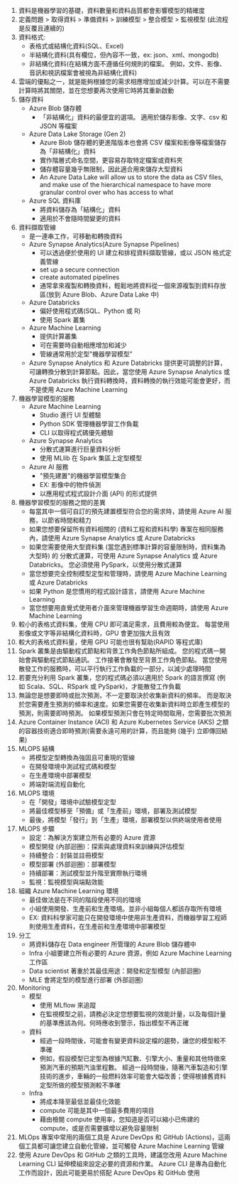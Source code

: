 1. 資料是機器學習的基礎，資料數量和資料品質都會影響模型的精確度
2. 定義問題 > 取得資料 > 準備資料 > 訓練模型 > 整合模型 > 監視模型
(此流程是反覆且連續的)
3. 資料格式:
    - 表格式或結構化資料(SQL、Excel)
    - 半結構化資料(具有欄位，但內容不一致，ex: json、xml、mongodb)
    - 非結構化資料(在結構方面不遵循任何規則的檔案。 例如，文件、影像、音訊和視訊檔案會被視為非結構化資料)
4. 雲端的優點之一，就是能夠根據您的需求相應增加或減少計算。可以在不需要計算時將其關閉，並在您想要再次使用它時將其重新啟動
5. 儲存資料
    - Azure Blob 儲存體
        - 「非結構化」資料的最便宜的選項。 適用於儲存影像、文字、csv 和 JSON 等檔案
    - Azure Data Lake Storage (Gen 2)
        - Azure Blob 儲存體的更進階版本也會將 CSV 檔案和影像等檔案儲存為「非結構化」資料
        - 實作階層式命名空間，更容易存取特定檔案或資料夾
        - 儲存體容量幾乎無限制，因此適合用來儲存大型資料
        - An Azure Data Lake will allow us to store the data as CSV files, and make use of the hierarchical namespace to have more granular control over who has access to what
    - Azure SQL 資料庫
        - 將資料儲存為「結構化」資料
        - 適用於不會隨時間變更的資料
6. 資料擷取管線
    - 是一連串工作，可移動和轉換資料
    - Azure Synapse Analytics(Azure Synapse Pipelines)
        - 可以透過便於使用的 UI 建立和排程資料擷取管線，或以 JSON 格式定義管線
        - set up a secure connection
        - create automated pipelines
        - 通常拿來複製和轉換資料，輕鬆地將資料從一個來源複製到資料存放區(放到 Azure Blob、Azure Data Lake 中)
    - Azure Databricks
        - 偏好使用程式碼(SQL、Python 或 R)
        - 使用 Spark 叢集
    - Azure Machine Learning
        - 提供計算叢集
        - 可在需要時自動相應增加和減少
        - 管線通常用於定型"機器學習模型"
    - Azure Synapse Analytics 和 Azure Databricks 提供更可調整的計算，可讓轉換分散到計算節點。因此，當您使用 Azure Synapse Analytics 或 Azure Databricks 執行資料轉換時，資料轉換的執行效能可能會更好，而不是使用 Azure Machine Learning
7. 機器學習模型的服務
    - Azure Machine Learning
        - Studio 進行 UI 型體驗
        - Python SDK 管理機器學習工作負載
        - CLI 以取得程式碼優先體驗
    - Azure Synapse Analytics
        - 分散式運算進行巨量資料分析
        - 使用 MLlib 在 Spark 集區上定型模型
    - Azure AI 服務
        - "預先建置"的機器學習模型集合
        - EX: 影像中的物件偵測
        - 以應用程式程式設計介面 (API) 的形式提供
8. 機器學習模型的服務之間的差異
    - 每當其中一個可自訂的預先建置模型符合您的需求時，請使用 Azure AI 服務，以節省時間和精力
    - 如果您想要保留所有資料相關的 (資料工程和資料科學) 專案在相同服務內，請使用 Azure Synapse Analytics 或 Azure Databricks
    - 如果您需要使用大型資料集 (當您遇到標準計算的容量限制時，資料集為大型時) 的 分散式運算，可使用 Azure Synapse Analytics 或 Azure Databricks。 您必須使用 PySpark，以使用分散式運算
    - 當您想要完全控制模型定型和管理時，請使用 Azure Machine Learning 或 Azure Databricks
    - 如果 Python 是您慣用的程式設計語言，請使用 Azure Machine Learning
    - 當您想要用直覺式使用者介面來管理機器學習生命週期時，請使用 Azure Machine Learning
9. 較小的表格式資料集，使用 CPU 即可滿足需求，且費用較為便宜。 每當使用影像或文字等非結構化資料時，GPU 會更加強大且有效
10. 較大的表格式資料量，使用 GPU 可能也很有幫助(RAPID 等程式庫)
11. Spark 叢集是由驅動程式節點和背景工作角色節點所組成。 您的程式碼一開始會與驅動程式節點通訊。 工作接著會散發至背景工作角色節點。 當您使用散發工作的服務時，可以平行執行工作負載的一部分，以減少處理時間
12. 若要充分利用 Spark 叢集，您的程式碼必須以適用於 Spark 的語言撰寫 (例如 Scala、SQL、RSpark 或 PySpark)，才能散發工作負載
13. 無論您是想要即時或批次預測，不一定要取決於收集新資料的頻率。 而是取決於您需要產生預測的頻率和速度。如果您需要在收集新資料時立即產生模型的預測，則需要即時預測。 如果模型預測只會在特定時間取用，您需要批次預測
14. Azure Container Instance (ACI) 和 Azure Kubernetes Service (AKS) 之類的容器技術適合即時預測(需要永遠可用的計算，而且能夠 (幾乎) 立即傳回結果)
15. MLOPS 結構
    - 將模型定型轉換為強固且可重現的管線
    - 在開發環境中測試程式碼和模型
    - 在生產環境中部署模型
    - 將端對端流程自動化
16. MLOPS 環境
    - 在「開發」環境中試驗模型定型
    - 將最佳模型移至「預備」或「生產前」環境，部署及測試模型
    - 最後，將模型「發行」到「生產」環境，部署模型以供終端使用者使用
17. MLOPS 步驟
    - 設定：為解決方案建立所有必要的 Azure 資源
    - 模型開發 (內部迴圈)：探索與處理資料來訓練與評估模型
    - 持續整合：封裝並註冊模型
    - 模型部署 (外部迴圈)：部署模型
    - 持續部署：測試模型並升階至實際執行環境
    - 監視：監視模型與端點效能
18. 組織 Azure Machine Learning 環境
    - 最佳做法是在不同的階段使用不同的環境
    - 小組使用開發、生產前和生產環境。並非小組每個人都該存取所有環境
    - EX: 資料科學家可能只在開發環境中使用非生產資料，而機器學習工程師則使用生產資料，在生產前和生產環境中部署模型
19. 分工
    - 將資料儲存在 Data engineer 所管理的 Azure Blob 儲存體中
    - Infra 小組要建立所有必要的 Azure 資源，例如 Azure Machine Learning 工作區
    - Data scientist 著重於其最佳用途：開發和定型模型 (內部迴圈)
    - MLE 會將定型的模型進行部署 (外部迴圈)
20. Monitoring
    - 模型
        - 使用 MLflow 來追蹤
        - 在監視模型之前，請務必決定您想要監視的效能計量，以及每個計量的基準應該為何。何時應收到警示，指出模型不再正確
    - 資料
        - 經過一段時間後，可能會有變更資料設定檔的趨勢，讓您的模型較不準確
        - 例如，假設模型已定型為根據汽缸數、引擎大小、重量和其他特徵來預測汽車的預期汽油里程數。 經過一段時間後，隨著汽車製造和引擎技術的進步，車輛的一般燃料效率可能會大幅改善；使得根據舊資料定型所做的模型預測較不準確
    - Infra
        - 將成本降至最低並最佳化效能
        - compute 可能是其中一個最多費用的項目
        - 藉由檢閱 compute 使用率，您知道是否可以縮小已佈建的 compute，或是否需要擴增以避免容量限制
21. MLOps 專案中常用的兩個工具是 Azure DevOps 和 GitHub (Actions)，這兩個工具都可讓您建立自動化管線，並可觸發 Azure Machine Learning 管線
22. 使用 Azure DevOps 和 GitHub 之類的工具時，建議您改用 Azure Machine Learning CLI 延伸模組來設定必要的資源和作業。 Azure CLI 是專為自動化工作而設計，因此可能更易於搭配 Azure DevOps 和 GitHub 使用
